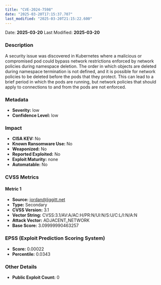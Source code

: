 ```yaml
---
title: "CVE-2024-7598"
date: "2025-03-20T17:15:37.707"
last_modified: "2025-03-20T21:15:22.600"
---
```




Date: **2025-03-20** Last Modified: **2025-03-20**

### Description  
A security issue was discovered in Kubernetes where a malicious or compromised pod could bypass network restrictions enforced by network policies during namespace deletion. The order in which objects are deleted during namespace termination is not defined, and it is possible for network policies to be deleted before the pods that they protect. This can lead to a brief period in which the pods are running, but network policies that should apply to connections to and from the pods are not enforced.

### Metadata  
- **Severity:** low
- **Confidence Level:** low

### Impact  
- **CISA KEV:** No
- **Known Ransomware Use:** No
- **Weaponized:** No
- **Reported Exploited:** No
- **Exploit Maturity:** none
- **Automatable:** No

### CVSS Metrics  

#### Metric 1
- **Source:** jordan@liggitt.net
- **Type:** Secondary
- **CVSS Version:** 3.1
- **Vector String:** CVSS:3.1/AV:A/AC:H/PR:N/UI:N/S:U/C:L/I:N/A:N
- **Attack Vector:** ADJACENT_NETWORK
- **Base Score:** 3.09999990463257


### EPSS (Exploit Prediction Scoring System)  
- **Score:** 0.00022
- **Percentile:** 0.0343

### Other Details  
- **Public Exploit Count:** 0
